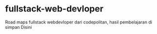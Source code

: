 # fullstack-web-devloper
Road maps fullstack webdevloper dari codepolitan, hasil pembelajaran di simpan Disini 
